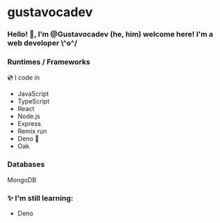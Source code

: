# gustavocadev
### Hello! 👋, I’m @Gustavocadev (he, him) welcome here! I'm a web developer \\^o^/ 

### Runtimes / Frameworks 
💿 I code in
* JavaScript
* TypeScript 
* React 
* Node.js
* Express
* Remix run
* Deno 🦕
* Oak

### Databases
MongoDB

### ✨ I'm still learning:
* Deno
<!---
gustavoca11/gustavoca11 is a ✨ special ✨ repository because its `README.md` (this file) appears on your GitHub profile.
You can click the Preview link to take a look at your changes.
--->
